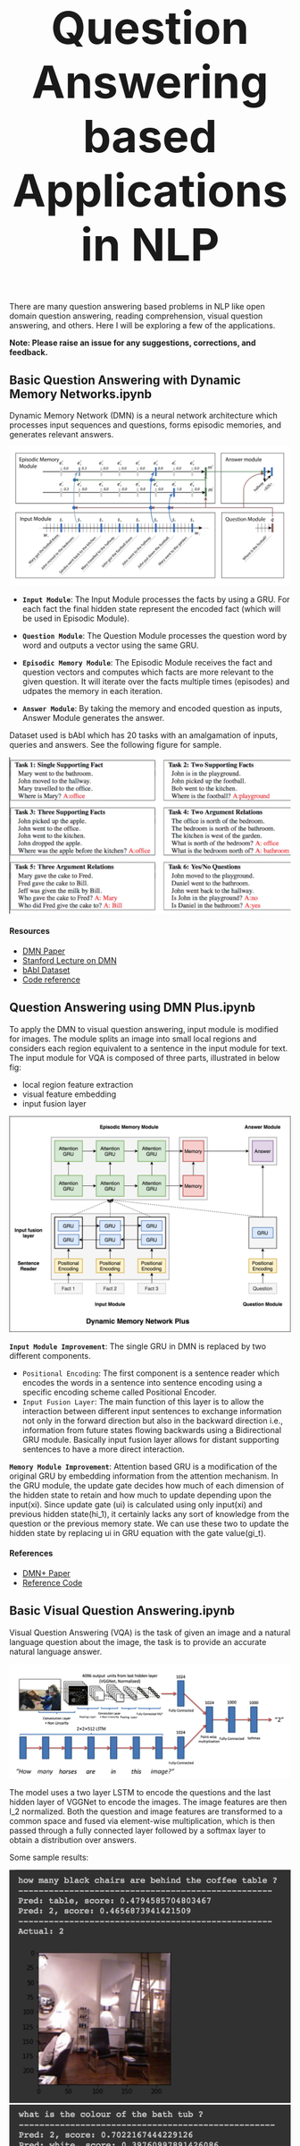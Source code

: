 <h1 align="center" style="font-size:80px">
    Question Answering based Applications in NLP
</h1>

There are many question answering based problems in NLP like open domain question answering, reading comprehension, visual question answering, and others. Here I will be exploring a few of the applications.

**Note: Please raise an issue for any suggestions, corrections, and feedback.**

## Basic Question Answering with Dynamic Memory Networks.ipynb

Dynamic Memory Network (DMN) is a neural network architecture which processes input sequences and questions, forms episodic memories, and generates relevant answers.

![dmn](../../assets/images/applications/question-answering/dmn.png)


- **`Input Module`**: The Input Module processes the facts by using a GRU. For each fact the final hidden state represent the encoded fact (which will be used in Episodic Module).

- **`Question Module`**: The Question Module processes the question word by word and outputs a vector using the same GRU.

- **`Episodic Memory Module`**: The Episodic Module receives the fact and question vectors and computes which facts are more relevant to the given question. It will iterate over the facts multiple times (episodes) and udpates the memory in each iteration.

- **`Answer Module`**: By taking the memory and encoded question as inputs, Answer Module generates the answer.

Dataset used is bAbI which has 20 tasks with an amalgamation of inputs, queries and answers. See the following figure for sample.

![babi](../../assets/images/applications/question-answering/babi.png)

#### Resources

- [DMN Paper](https://arxiv.org/pdf/1506.07285.pdf)
- [Stanford Lecture on DMN](https://www.youtube.com/watch?v=T3octNTE7Is)
- [bAbI Dataset](https://research.fb.com/downloads/babi/)
- [Code reference](https://github.com/DSKSD/DeepNLP-models-Pytorch)


## Question Answering using DMN Plus.ipynb

To apply the DMN to visual question answering, input module is modified for images. The module splits an image into small local regions and considers each region equivalent to a sentence in the input module for text. The input module for VQA is composed of three parts, illustrated in below fig:
- local region feature extraction
- visual feature embedding
- input fusion layer

![dmn](../../assets/images/applications/question-answering/dmn_plus.png)

**`Input Module Improvement`**: The single GRU in DMN is replaced by two different components.

- `Positional Encoding`: The first component is a sentence reader which encodes the words in a sentence into sentence encoding using a specific encoding scheme called Positional Encoder.
- `Input Fusion Layer`: The main function of this layer is to allow the interaction between different input sentences to exchange information not only in the forward direction but also in the backward direction i.e., information from future states flowing backwards using a Bidirectional GRU module. Basically input fusion layer allows for distant supporting sentences to have a more direct interaction.

**`Memory Module Improvement`**: Attention based GRU is a modification of the original GRU by embedding information from the attention mechanism. In the GRU module, the update gate decides how much of each dimension of the hidden state to retain and how much to update depending upon the input(xi). Since update gate (ui) is calculated using only input(xi) and previous hidden state(hi_1), it certainly lacks any sort of knowledge from the question or the previous memory state. We can use these two to update the hidden state by replacing ui in GRU equation with the gate value(gi_t).

#### References
- [DMN+ Paper](https://arxiv.org/pdf/1603.01417.pdf)
- [Reference Code](https://github.com/dandelin/Dynamic-memory-networks-plus-Pytorch/)


## Basic Visual Question Answering.ipynb

Visual Question Answering (VQA) is the task of given an image and a natural
language question about the image, the task is to provide an accurate natural language answer.


![vqa](../../assets/images/applications/question-answering/basic_vqa.png)

The model uses a two layer LSTM to encode the questions and the last hidden layer of VGGNet to encode the images. The image features are then l_2 normalized. Both the question and image features are transformed to a common space and fused via element-wise multiplication, which is then passed through a fully connected layer followed by a softmax layer to obtain a distribution over answers.

Some sample results:

![vqa](../../assets/images/applications/question-answering/vqa_1.png)
![vqa](../../assets/images/applications/question-answering/vqa_2.png)

*Note*:
- The dataset used is very small (6794) instances for training.
- The dataset contains only indoor scenes with, sometimes, lightning conditions that make it difficult to answer the questions. In fact, evaluation on humans shows an accuracy of 50.2%.
- Purpose of the code is to explore VQA not the accuracy.
- [VisualQA](https://visualqa.org/) site contains more comprehensive datasets which are in order of GB's. Since I don't have the compute power, I explored using a small dataset.

#### Resources
- [Visual Question Answering Paper](https://arxiv.org/pdf/1505.00468.pdf)
- [DAQUAR dataset](https://www.mpi-inf.mpg.de/departments/computer-vision-and-machine-learning/research/vision-and-language/visual-turing-challenge/)
- [Introduction to Visual Question Answering & Datasets](https://tryolabs.com/blog/2018/03/01/introduction-to-visual-question-answering/)
- [Visual Question Answering Overview Video](https://www.youtube.com/watch?v=ElZADFTer4I)
- [Reference code](https://github.com/tbmoon/basic_vqa)

## Visual Question Answering with DMN Plus.ipynb

To apply the DMN to visual question answering, input module is modified for images. The module splits an image into small local regions and considers each region equivalent to a sentence in the input module for text.

The input module for VQA is composed of three parts, illustrated in below fig: 
- local region feature extraction
- visual feature embedding
- input fusion layer

![vqa](../../assets/images/applications/question-answering/vqa_dmn_plus.png)

- `Local region feature extraction`: To extract features from the image, we use a convolutional neural network based upon the VGG-19 model. We first rescale the input image to 448 × 448 and take the output from the last pooling layer which has dimensionality d = 512 × 14 × 14. The pooling layer divides the image into a grid of 14 × 14, resulting in 196 local regional vectors of d = 512.

- `Visual feature embedding`: As the VQA task involves both image features and text features, we add a linear layer
with tanh activation to project the local regional vectors to the textual feature space used by the question vector q.

- `Input fusion layer`: The main function of this layer is to allow the interaction between different input regions to exchange information not only in the forward direction but also in the backward direction i.e., information from future states flowing backwards using a Bidirectional GRU module. Without global information, their representational power is quite limited, with simple issues like object scaling or locational variance causing accuracy problems.

Some sample results:

![vqa](../../assets/images/applications/question-answering/vqa_d1.png)
![vqa](../../assets/images/applications/question-answering/vqa_d2.png)

As we can see the results are more accurate compared to basic vqa.

#### References
- [DMN+ Paper](https://arxiv.org/pdf/1603.01417.pdf)

## Boolean Question Answering.ipynb

Boolean question answering is to answer whether the question has answer present in the given context or not. The BoolQ dataset contains  the queries for complex, non-factoid information, and require difficult entailment-like inference to solve. 

![boolqa](../../assets/images/applications/question-answering/bool_qa.png)

Intent of this notebook is to explore the how simply we can build a boolean question answering model.

#### References
- [BoolQ paper](https://arxiv.org/pdf/1905.10044.pdf)
- [Thomas Wolf post on using transformers](https://www.linkedin.com/posts/thomas-wolf-a056857_nlp-ai-opensource-activity-6702500587939868672-YLmC)